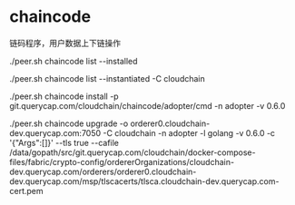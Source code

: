 # chaincode

链码程序，用户数据上下链操作

./peer.sh chaincode list --installed

./peer.sh chaincode list --instantiated -C cloudchain

./peer.sh chaincode install -p git.querycap.com/cloudchain/chaincode/adopter/cmd -n adopter -v 0.6.0

./peer.sh chaincode upgrade -o orderer0.cloudchain-dev.querycap.com:7050 -C cloudchain -n adopter -l golang -v 0.6.0 -c '{"Args":[]}' --tls true --cafile /data/gopath/src/git.querycap.com/cloudchain/docker-compose-files/fabric/crypto-config/ordererOrganizations/cloudchain-dev.querycap.com/orderers/orderer0.cloudchain-dev.querycap.com/msp/tlscacerts/tlsca.cloudchain-dev.querycap.com-cert.pem
